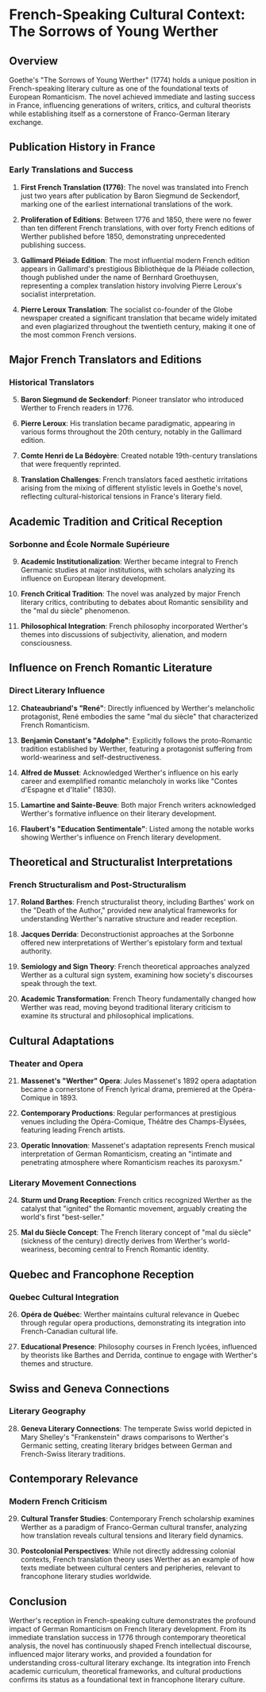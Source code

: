 # French-Speaking Cultural Context: The Sorrows of Young Werther

## Overview
Goethe's "The Sorrows of Young Werther" (1774) holds a unique position in French-speaking literary culture as one of the foundational texts of European Romanticism. The novel achieved immediate and lasting success in France, influencing generations of writers, critics, and cultural theorists while establishing itself as a cornerstone of Franco-German literary exchange.

## Publication History in France

### Early Translations and Success
1. **First French Translation (1776)**: The novel was translated into French just two years after publication by Baron Siegmund de Seckendorf, marking one of the earliest international translations of the work.

2. **Proliferation of Editions**: Between 1776 and 1850, there were no fewer than ten different French translations, with over forty French editions of Werther published before 1850, demonstrating unprecedented publishing success.

3. **Gallimard Pléiade Edition**: The most influential modern French edition appears in Gallimard's prestigious Bibliothèque de la Pléiade collection, though published under the name of Bernhard Groethuysen, representing a complex translation history involving Pierre Leroux's socialist interpretation.

4. **Pierre Leroux Translation**: The socialist co-founder of the Globe newspaper created a significant translation that became widely imitated and even plagiarized throughout the twentieth century, making it one of the most common French versions.

## Major French Translators and Editions

### Historical Translators
5. **Baron Siegmund de Seckendorf**: Pioneer translator who introduced Werther to French readers in 1776.

6. **Pierre Leroux**: His translation became paradigmatic, appearing in various forms throughout the 20th century, notably in the Gallimard edition.

7. **Comte Henri de La Bédoyère**: Created notable 19th-century translations that were frequently reprinted.

8. **Translation Challenges**: French translators faced aesthetic irritations arising from the mixing of different stylistic levels in Goethe's novel, reflecting cultural-historical tensions in France's literary field.

## Academic Tradition and Critical Reception

### Sorbonne and École Normale Supérieure
9. **Academic Institutionalization**: Werther became integral to French Germanic studies at major institutions, with scholars analyzing its influence on European literary development.

10. **French Critical Tradition**: The novel was analyzed by major French literary critics, contributing to debates about Romantic sensibility and the "mal du siècle" phenomenon.

11. **Philosophical Integration**: French philosophy incorporated Werther's themes into discussions of subjectivity, alienation, and modern consciousness.

## Influence on French Romantic Literature

### Direct Literary Influence
12. **Chateaubriand's "René"**: Directly influenced by Werther's melancholic protagonist, René embodies the same "mal du siècle" that characterized French Romanticism.

13. **Benjamin Constant's "Adolphe"**: Explicitly follows the proto-Romantic tradition established by Werther, featuring a protagonist suffering from world-weariness and self-destructiveness.

14. **Alfred de Musset**: Acknowledged Werther's influence on his early career and exemplified romantic melancholy in works like "Contes d'Espagne et d'Italie" (1830).

15. **Lamartine and Sainte-Beuve**: Both major French writers acknowledged Werther's formative influence on their literary development.

16. **Flaubert's "Education Sentimentale"**: Listed among the notable works showing Werther's influence on French literary development.

## Theoretical and Structuralist Interpretations

### French Structuralism and Post-Structuralism
17. **Roland Barthes**: French structuralist theory, including Barthes' work on the "Death of the Author," provided new analytical frameworks for understanding Werther's narrative structure and reader reception.

18. **Jacques Derrida**: Deconstructionist approaches at the Sorbonne offered new interpretations of Werther's epistolary form and textual authority.

19. **Semiology and Sign Theory**: French theoretical approaches analyzed Werther as a cultural sign system, examining how society's discourses speak through the text.

20. **Academic Transformation**: French Theory fundamentally changed how Werther was read, moving beyond traditional literary criticism to examine its structural and philosophical implications.

## Cultural Adaptations

### Theater and Opera
21. **Massenet's "Werther" Opera**: Jules Massenet's 1892 opera adaptation became a cornerstone of French lyrical drama, premiered at the Opéra-Comique in 1893.

22. **Contemporary Productions**: Regular performances at prestigious venues including the Opéra-Comique, Théâtre des Champs-Élysées, featuring leading French artists.

23. **Operatic Innovation**: Massenet's adaptation represents French musical interpretation of German Romanticism, creating an "intimate and penetrating atmosphere where Romanticism reaches its paroxysm."

### Literary Movement Connections
24. **Sturm und Drang Reception**: French critics recognized Werther as the catalyst that "ignited" the Romantic movement, arguably creating the world's first "best-seller."

25. **Mal du Siècle Concept**: The French literary concept of "mal du siècle" (sickness of the century) directly derives from Werther's world-weariness, becoming central to French Romantic identity.

## Quebec and Francophone Reception

### Quebec Cultural Integration
26. **Opéra de Québec**: Werther maintains cultural relevance in Quebec through regular opera productions, demonstrating its integration into French-Canadian cultural life.

27. **Educational Presence**: Philosophy courses in French lycées, influenced by theorists like Barthes and Derrida, continue to engage with Werther's themes and structure.

## Swiss and Geneva Connections

### Literary Geography
28. **Geneva Literary Connections**: The temperate Swiss world depicted in Mary Shelley's "Frankenstein" draws comparisons to Werther's Germanic setting, creating literary bridges between German and French-Swiss literary traditions.

## Contemporary Relevance

### Modern French Criticism
29. **Cultural Transfer Studies**: Contemporary French scholarship examines Werther as a paradigm of Franco-German cultural transfer, analyzing how translation reveals cultural tensions and literary field dynamics.

30. **Postcolonial Perspectives**: While not directly addressing colonial contexts, French translation theory uses Werther as an example of how texts mediate between cultural centers and peripheries, relevant to francophone literary studies worldwide.

## Conclusion

Werther's reception in French-speaking culture demonstrates the profound impact of German Romanticism on French literary development. From its immediate translation success in 1776 through contemporary theoretical analysis, the novel has continuously shaped French intellectual discourse, influenced major literary works, and provided a foundation for understanding cross-cultural literary exchange. Its integration into French academic curriculum, theoretical frameworks, and cultural productions confirms its status as a foundational text in francophone literary culture.